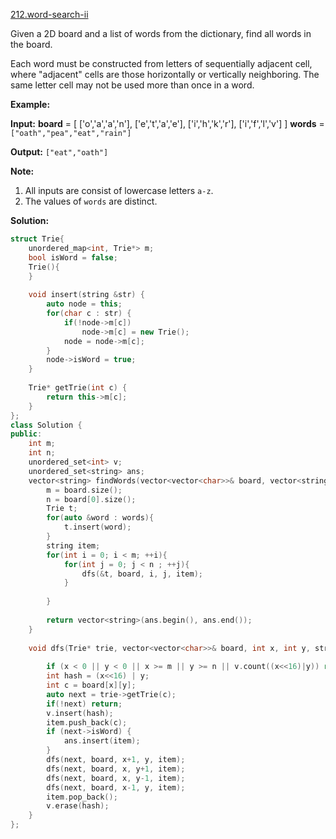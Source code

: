 [212.word-search-ii](https://leetcode.com/problems/word-search-ii/)  

Given a 2D board and a list of words from the dictionary, find all words in the board.

Each word must be constructed from letters of sequentially adjacent cell, where "adjacent" cells are those horizontally or vertically neighboring. The same letter cell may not be used more than once in a word.

**Example:**

**Input:** 
**board** \= \[
  \['o','a','a','n'\],
  \['e','t','a','e'\],
  \['i','h','k','r'\],
  \['i','f','l','v'\]
\]
**words** = `["oath","pea","eat","rain"]`

**Output:** `["eat","oath"]`

**Note:**

1.  All inputs are consist of lowercase letters `a-z`.
2.  The values of `words` are distinct.  



**Solution:**  

```cpp
struct Trie{
    unordered_map<int, Trie*> m;
    bool isWord = false;
    Trie(){
    }
    
    void insert(string &str) {
        auto node = this;
        for(char c : str) {
            if(!node->m[c])
                node->m[c] = new Trie();
            node = node->m[c];
        }
        node->isWord = true;
    }
    
    Trie* getTrie(int c) {
        return this->m[c];
    }
};
class Solution {
public:
    int m;
    int n;
    unordered_set<int> v;
    unordered_set<string> ans;
    vector<string> findWords(vector<vector<char>>& board, vector<string>& words) {
        m = board.size();
        n = board[0].size();
        Trie t;
        for(auto &word : words){
            t.insert(word);
        }
        string item;
        for(int i = 0; i < m; ++i){
            for(int j = 0; j < n ; ++j){
                dfs(&t, board, i, j, item);
            }
            
        }
        
        return vector<string>(ans.begin(), ans.end());
    }
    
    void dfs(Trie* trie, vector<vector<char>>& board, int x, int y, string &item) {
        
        if (x < 0 || y < 0 || x >= m || y >= n || v.count((x<<16)|y)) return;
        int hash = (x<<16) | y;
        int c = board[x][y];
        auto next = trie->getTrie(c);
        if(!next) return;
        v.insert(hash);
        item.push_back(c);
        if (next->isWord) {
            ans.insert(item);
        }
        dfs(next, board, x+1, y, item);
        dfs(next, board, x, y+1, item);
        dfs(next, board, x, y-1, item);
        dfs(next, board, x-1, y, item);
        item.pop_back();
        v.erase(hash);
    }
};
```
      